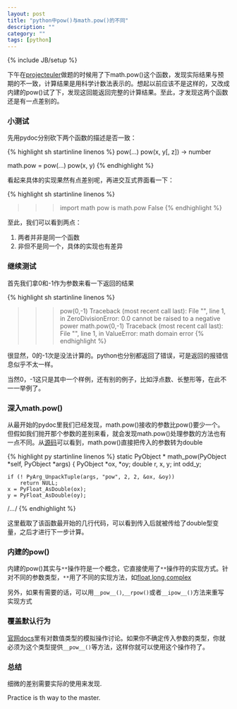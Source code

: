 ```yaml
---
layout: post
title: "python中pow()与math.pow()的不同"
description: ""
category: ""
tags: [python]
---
```

{% include JB/setup %}

下午在[projecteuler](http://projecteuler.net/)做题的时候用了下math.pow()这个函数，发现实际结果与预期的不一致，计算结果是用科学计数法表示的。想起以前应该不是这样的，又改成内建的pow()试了下，发现这回能返回完整的计算结果。至此，才发现这两个函数还是有一点差别的。

### 小测试

先用pydoc分别砍下两个函数的描述是否一致：

{% highlight sh startinline linenos  %}
pow(...)
    pow(x, y[, z]) -> number

math.pow = pow(...)
    pow(x, y)
{% endhighlight %} 

看起来具体的实现果然有点差别呢，再进交互式界面看一下：

{% highlight sh startinline linenos  %}
>>> import math
>>> pow is math.pow
False
{% endhighlight %} 

至此，我们可以看到两点：

1. 两者并非是同一个函数
2. 非但不是同一个，具体的实现也有差异

### 继续测试

首先我们拿0和-1作为参数来看一下返回的结果

{% highlight sh startinline linenos  %}
>>> pow(0,-1)
Traceback (most recent call last):
  File "<stdin>", line 1, in <module>
ZeroDivisionError: 0.0 cannot be raised to a negative power
>>> math.pow(0,-1)
Traceback (most recent call last):
  File "<stdin>", line 1, in <module>
ValueError: math domain error
{% endhighlight %} 

很显然，0的-1次是没法计算的。python也分别都返回了错误，可是返回的报错信息似乎不太一样。

当然0，-1这只是其中一个样例，还有别的例子，比如浮点数、长整形等，在此不一一举例了。

### 深入math.pow()

从最开始的pydoc里我们已经发现，math.pow()接收的参数比pow()要少一个。但假如我们抛开那个参数的差别来看，就会发现math.pow()处理参数的方法也有一点不同。从[源码](http://hg.python.org/cpython/file/c7163a7f7cd2/Modules/mathmodule.c#l1781)可以看到，math.pow()直接把传入的参数转为double

{% highlight py startinline linenos  %}
static PyObject *
math_pow(PyObject *self, PyObject *args)
{
    PyObject *ox, *oy;
    double r, x, y;
    int odd_y;

    if (! PyArg_UnpackTuple(args, "pow", 2, 2, &ox, &oy))
        return NULL;
    x = PyFloat_AsDouble(ox);
    y = PyFloat_AsDouble(oy);
/*...*/
{% endhighlight %} 

这里截取了该函数最开始的几行代码，可以看到传入后就被传给了double型变量，之后才进行下一步计算。

### 内建的pow()

内建的pow()其实与`**`操作符是一个概念，它直接使用了`**`操作符的实现方式。针对不同的参数类型，`**`用了不同的实现方法，如[float](http://hg.python.org/cpython/file/6a60359556f9/Objects/floatobject.c#l807),[long](http://hg.python.org/cpython/file/c7163a7f7cd2/Objects/longobject.c#l3599),[complex](http://hg.python.org/cpython/file/c7163a7f7cd2/Objects/complexobject.c#l510)

另外，如果有需要的话，可以用`__pow__()`,`__rpow()`或者`__ipow__()`方法来重写实现方式

### 覆盖默认行为

[官网docs](http://docs.python.org/reference/datamodel.html#numeric-types)里有对数值类型的模拟操作讨论。如果你不确定传入参数的类型，你就必须为这个类型提供`__pow__()`等方法，这样你就可以使用这个操作符了。

### 总结

细微的差别需要实际的使用来发现.

Practice is th way to the master.